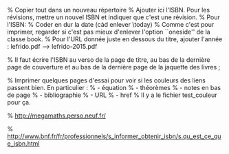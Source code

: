 

% Copier tout dans un nouveau répertoire
% Ajouter ici l'ISBN. Pour les révisions, mettre un nouvel ISBN et indiquer que c'est une révision.
% Pour l'ISBN:
% Coder en dur la date (càd enlever \today)
% Comme c'est pour imprimer, regarder si c'est pas mieux d'enlever l'option ``oneside'' de la classe book.
% Pour l'URL donnée juste en dessous du titre, ajouter l'année : lefrido.pdf --> lefrido-2015.pdf


% Il faut écrire l'ISBN au verso de la page de titre, au bas de la dernière page de couverture et au bas de la dernière page de la jaquette des livres ;

% Imprimer quelques pages d'essai pour voir si les couleurs des liens passent bien. En particulier :
% - équation
% - théorèmes
% - notes en bas de page
% - bibliographie
% - URL
% - href
% Il y a le fichier test_couleur pour ça.


% http://megamaths.perso.neuf.fr/

% http://www.bnf.fr/fr/professionnels/s_informer_obtenir_isbn/s.qu_est_ce_que_isbn.html
